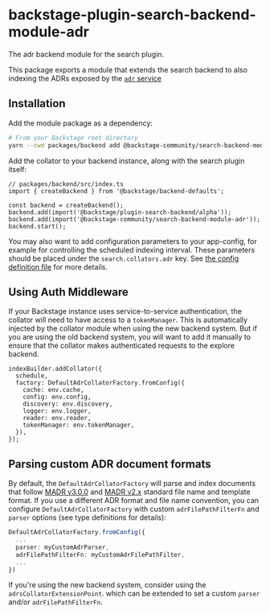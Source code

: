# backstage-plugin-search-backend-module-adr

The adr backend module for the search plugin.

This package exports a module that extends the search backend to also indexing the ADRs exposed by the [`adr` service](https://github.com/backstage/community-plugins/tree/main/workspaces/adr/plugins/adr-backend)

## Installation

Add the module package as a dependency:

```bash
# From your Backstage root directory
yarn --cwd packages/backend add @backstage-community/search-backend-module-adr
```

Add the collator to your backend instance, along with the search plugin itself:

```tsx
// packages/backend/src/index.ts
import { createBackend } from '@backstage/backend-defaults';

const backend = createBackend();
backend.add(import('@backstage/plugin-search-backend/alpha'));
backend.add(import('@backstage-community/search-backend-module-adr'));
backend.start();
```

You may also want to add configuration parameters to your app-config, for example for controlling the scheduled indexing interval. These parameters should be placed under the `search.collators.adr` key. See [the config definition file](https://github.com/backstage/backstage/blob/master/plugins/search-backend-module-adr/config.d.ts) for more details.

## Using Auth Middleware

If your Backstage instance uses service-to-service authentication, the collator will need to have access to a `tokenManager`. This is automatically injected by the collator module when using the new backend system. But if you are using the old backend system, you will want to add it manually to ensure that the collator makes authenticated requests to the explore backend.

```tsx
indexBuilder.addCollator({
  schedule,
  factory: DefaultAdrCollatorFactory.fromConfig({
    cache: env.cache,
    config: env.config,
    discovery: env.discovery,
    logger: env.logger,
    reader: env.reader,
    tokenManager: env.tokenManager,
  }),
});
```

## Parsing custom ADR document formats

By default, the `DefaultAdrCollatorFactory` will parse and index documents that follow [MADR v3.0.0](https://github.com/adr/madr/tree/3.0.0) and [MADR v2.x](https://github.com/adr/madr/tree/2.1.2) standard file name and template format. If you use a different ADR format and file name convention, you can configure `DefaultAdrCollatorFactory` with custom `adrFilePathFilterFn` and `parser` options (see type definitions for details):

```ts
DefaultAdrCollatorFactory.fromConfig({
  ...
  parser: myCustomAdrParser,
  adrFilePathFilterFn: myCustomAdrFilePathFilter,
  ...
})
```

If you're using the new backend system, consider using the `adrsCollatorExtensionPoint`. which can be extended to set a custom `parser` and/or `adrFilePathFilterFn`.
